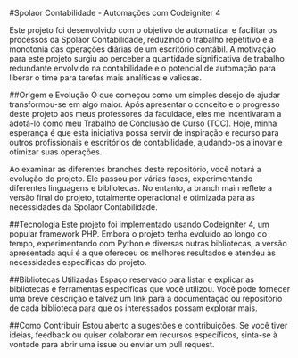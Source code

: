 #Spolaor Contabilidade - Automações com Codeigniter 4

Este projeto foi desenvolvido com o objetivo de automatizar e facilitar os processos da Spolaor Contabilidade, reduzindo o trabalho repetitivo e a monotonia das operações diárias de um escritório contábil. A motivação para este projeto surgiu ao perceber a quantidade significativa de trabalho redundante envolvido na contabilidade e o potencial de automação para liberar o time para tarefas mais analíticas e valiosas.

##Origem e Evolução
O que começou como um simples desejo de ajudar transformou-se em algo maior. Após apresentar o conceito e o progresso deste projeto aos meus professores da faculdade, eles me incentivaram a adotá-lo como meu Trabalho de Conclusão de Curso (TCC). Hoje, minha esperança é que esta iniciativa possa servir de inspiração e recurso para outros profissionais e escritórios de contabilidade, ajudando-os a inovar e otimizar suas operações.

Ao examinar as diferentes branches deste repositório, você notará a evolução do projeto. Ele passou por várias fases, experimentando diferentes linguagens e bibliotecas. No entanto, a branch main reflete a versão final do projeto, totalmente operacional e otimizada para as necessidades da Spolaor Contabilidade.

##Tecnologia
Este projeto foi implementado usando Codeigniter 4, um popular framework PHP. Embora o projeto tenha evoluído ao longo do tempo, experimentando com Python e diversas outras bibliotecas, a versão apresentada aqui é a que ofereceu os melhores resultados e atendeu às necessidades específicas do projeto.

##Bibliotecas Utilizadas
Espaço reservado para listar e explicar as bibliotecas e ferramentas específicas que você utilizou. Você pode fornecer uma breve descrição e talvez um link para a documentação ou repositório de cada biblioteca para que os interessados possam explorar mais.

##Como Contribuir
Estou aberto a sugestões e contribuições. Se você tiver ideias, feedback ou quiser colaborar em recursos específicos, sinta-se à vontade para abrir uma issue ou enviar um pull request.
